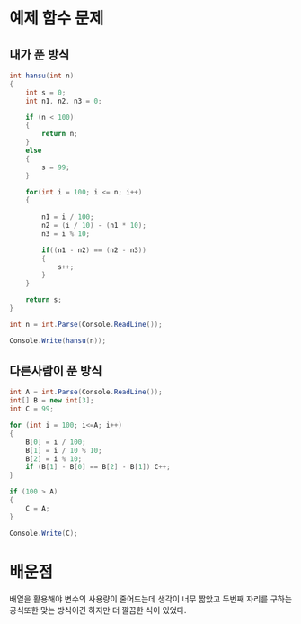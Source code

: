 # 예제 함수 문제

## 내가 푼 방식
``` cs
int hansu(int n)
{
    int s = 0;
    int n1, n2, n3 = 0;

    if (n < 100)
    {
        return n;
    }
    else
    {
        s = 99;
    }

    for(int i = 100; i <= n; i++)
    {
        
        n1 = i / 100;
        n2 = (i / 10) - (n1 * 10);
        n3 = i % 10;

        if((n1 - n2) == (n2 - n3))
        {
            s++;
        }
    }

    return s;
}

int n = int.Parse(Console.ReadLine());

Console.Write(hansu(n));
```

## 다른사람이 푼 방식
``` cs
int A = int.Parse(Console.ReadLine());
int[] B = new int[3];
int C = 99;

for (int i = 100; i<=A; i++)
{
    B[0] = i / 100;
    B[1] = i / 10 % 10;
    B[2] = i % 10;
    if (B[1] - B[0] == B[2] - B[1]) C++;
}

if (100 > A)
{
    C = A;
}

Console.Write(C);
```

# 배운점
배열을 활용해야 변수의 사용량이 줄어드는데 생각이 너무 짧았고 두번째 자리를 구하는 공식또한 맞는 방식이긴 하지만 더 깔끔한 식이 있었다.  

